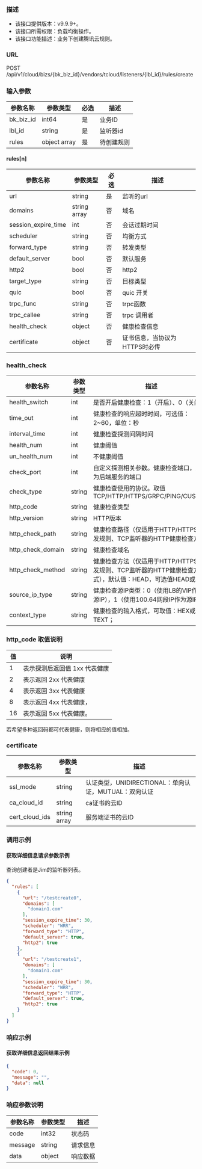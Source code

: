 ### 描述

- 该接口提供版本：v9.9.9+。
- 该接口所需权限：负载均衡操作。
- 该接口功能描述：业务下创建腾讯云规则。

### URL

POST /api/v1/cloud/bizs/{bk_biz_id}/vendors/tcloud/listeners/{lbl_id}/rules/create

### 输入参数

| 参数名称      | 参数类型         | 必选 | 描述    |
|-----------|--------------|----|-------|
| bk_biz_id | int64        | 是  | 业务ID  |
| lbl_id    | string       | 是  | 监听器id |
| rules     | object array | 是  | 待创建规则 |

#### rules[n]

| 参数名称                | 参数类型         | 必选 | 描述                |
|---------------------|--------------|----|-------------------|
| url                 | string       | 是  | 监听的url            |
| domains             | string array | 否  | 域名                |
| session_expire_time | int          | 否  | 会话过期时间            |
| scheduler           | string       | 否  | 均衡方式              |
| forward_type        | string       | 否  | 转发类型              |
| default_server      | bool         | 否  | 默认服务              |
| http2               | bool         | 否  | http2             |
| target_type         | string       | 否  | 目标类型              |
| quic                | bool         | 否  | quic  开关          |
| trpc_func           | string       | 否  | trpc函数            |
| trpc_callee         | string       | 否  | trpc 调用者          |
| health_check        | object       | 否  | 健康检查信息            |
| certificate         | object       | 否  | 证书信息，当协议为HTTPS时必传 |

### health_check

| 参数名称              | 参数类型   | 描述                                                                |
|-------------------|--------|-------------------------------------------------------------------|
| health_switch     | int    | 是否开启健康检查：1（开启）、0（关闭）                                              |
| time_out          | int    | 健康检查的响应超时时间，可选值：2~60，单位：秒                                         |
| interval_time     | int    | 健康检查探测间隔时间                                                        |
| health_num        | int    | 健康阈值                                                              |
| un_health_num     | int    | 不健康阈值                                                             |
| check_port        | int    | 自定义探测相关参数。健康检查端口，默认为后端服务的端口                                       |
| check_type        | string | 健康检查使用的协议。取值 TCP/HTTP/HTTPS/GRPC/PING/CUSTOM                      |
| http_code         | string | 健康检查类型                                                            |
| http_version      | string | HTTP版本                                                            |
| http_check_path   | string | 健康检查路径（仅适用于HTTP/HTTPS转发规则、TCP监听器的HTTP健康检查方式）                      |
| http_check_domain | string | 健康检查域名                                                            |
| http_check_method | string | 健康检查方法（仅适用于HTTP/HTTPS转发规则、TCP监听器的HTTP健康检查方式），默认值：HEAD，可选值HEAD或GET |
| source_ip_type    | string | 健康检查源IP类型：0（使用LB的VIP作为源IP），1（使用100.64网段IP作为源IP）                   |
| context_type      | string | 健康检查的输入格式，可取值：HEX或TEXT；                                           |

### http_code 取值说明

| 值  | 说明                |
|----|-------------------|
| 1  | 表示探测后返回值 1xx 代表健康 |
| 2  | 表示返回 2xx 代表健康     |
| 4  | 表示返回 3xx 代表健康     |
| 8  | 表示返回 4xx 代表健康，    |
| 16 | 表示返回 5xx 代表健康。    |

若希望多种返回码都可代表健康，则将相应的值相加。

### certificate

| 参数名称           | 参数类型         | 描述                                   |
|----------------|--------------|--------------------------------------|
| ssl_mode       | string       | 认证类型，UNIDIRECTIONAL：单向认证，MUTUAL：双向认证 |
| ca_cloud_id    | string       | ca证书的云ID                             |
| cert_cloud_ids | string array | 服务端证书的云ID                            |

### 调用示例

#### 获取详细信息请求参数示例

查询创建者是Jim的监听器列表。

```json
{
  "rules": [
    {
      "url": "/testcreate0",
      "domains": [
        "domain1.com"
      ],
      "session_expire_time": 30,
      "scheduler": "WRR",
      "forward_type": "HTTP",
      "default_server": true,
      "http2": true
    },
    {
      "url": "/testcreate1",
      "domains": [
        "domain1.com"
      ],
      "session_expire_time": 30,
      "scheduler": "WRR",
      "forward_type": "HTTP",
      "default_server": true,
      "http2": true
    }
  ]
}
```

### 响应示例

#### 获取详细信息返回结果示例

```json
{
  "code": 0,
  "message": "",
  "data": null
}
```

### 响应参数说明

| 参数名称    | 参数类型   | 描述   |
|---------|--------|------|
| code    | int32  | 状态码  |
| message | string | 请求信息 |
| data    | object | 响应数据 |
